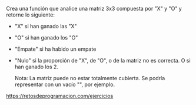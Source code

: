 Crea una función que analice una matriz 3x3 compuesta por "X" y "O" y retorne lo siguiente:

-   "X" si han ganado las "X"
-   "O" si han ganado los "O"
-   "Empate" si ha habido un empate
-   "Nulo" si la proporción de "X", de "O", o de la matriz no es correcta. O si han ganado los 2.

    Nota: La matriz puede no estar totalmente cubierta. Se podría representar con un vacío "", por ejemplo.

https://retosdeprogramacion.com/ejercicios
